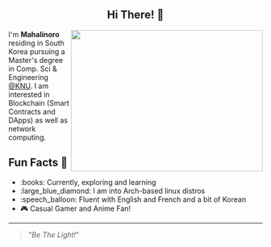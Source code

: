 <h2 align="center">Hi There! 👋</h2>

<img align='right' height=280 width=380 src="https://wallpapercave.com/wp/wp5055500.gif">
<p>I'm <strong>Mahalinoro</strong> residing in South Korea pursuing a Master's degree in Comp. Sci & Engineering <a href="https://en.knu.ac.kr/main/main.htm">@KNU</a>. I am interested in Blockchain (Smart Contracts and DApps) as well as network computing.</p>

<h2>Fun Facts 🎉</h2>
<ul>
  <li>:books: Currently, exploring and learning </li>
  <li>:large_blue_diamond: I am into Arch-based linux distros</li>
  <li>:speech_balloon: Fluent with English and French and a bit of Korean </li>
  <li>🎮 Casual Gamer and Anime Fan! </li>
</ul>

---
> "*Be The Light!*"

